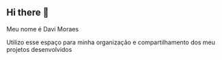 ## Hi there 👋

Meu nome é Davi Moraes

Utilizo esse espaço para minha organização e compartilhamento dos meu projetos desenvolvidos
